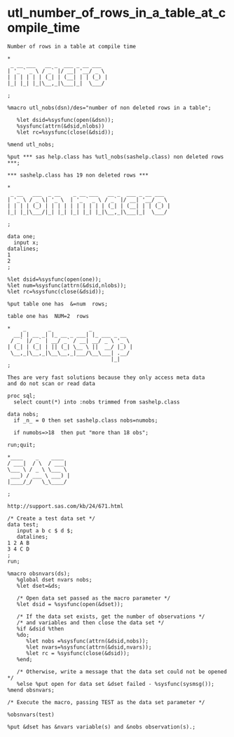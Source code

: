 # utl_number_of_rows_in_a_table_at_compile_time
    Number of rows in a table at compile time

    *
     _ __ ___   __ _  ___ _ __ ___
    | '_ ` _ \ / _` |/ __| '__/ _ \
    | | | | | | (_| | (__| | | (_) |
    |_| |_| |_|\__,_|\___|_|  \___/

    ;

    %macro utl_nobs(dsn)/des="number of non deleted rows in a table";

       %let dsid=%sysfunc(open(&dsn));
       %sysfunc(attrn(&dsid,nlobs))
       %let rc=%sysfunc(close(&dsid));

    %mend utl_nobs;

    %put *** sas help.class has %utl_nobs(sashelp.class) non deleted rows ***;

    *** sashelp.class has 19 non deleted rows ***

    *
     _ __   ___  _ __    _ __ ___   __ _  ___ _ __ ___
    | '_ \ / _ \| '_ \  | '_ ` _ \ / _` |/ __| '__/ _ \
    | | | | (_) | | | | | | | | | | (_| | (__| | | (_) |
    |_| |_|\___/|_| |_| |_| |_| |_|\__,_|\___|_|  \___/

    ;

    data one;
      input x;
    datalines;
    1
    2
    ;

    %let dsid=%sysfunc(open(one));
    %let num=%sysfunc(attrn(&dsid,nlobs));
    %let rc=%sysfunc(close(&dsid));

    %put table one has  &=num  rows;

    table one has  NUM=2  rows

    *    _       _            _
      __| | __ _| |_ __ _ ___| |_ ___ _ __
     / _` |/ _` | __/ _` / __| __/ _ \ '_ \
    | (_| | (_| | || (_| \__ \ ||  __/ |_) |
     \__,_|\__,_|\__\__,_|___/\__\___| .__/
                                     |_|
    ;

    Thes are very fast solutions because they only access meta data
    and do not scan or read data

    proc sql;
      select count(*) into :nobs trimmed from sashelp.class

    data nobs;
      if _n_ = 0 then set sashelp.class nobs=numobs;

      if numobs=>18  then put "more than 18 obs";

    run;quit;

    *____    _    ____
    / ___|  / \  / ___|
    \___ \ / _ \ \___ \
     ___) / ___ \ ___) |
    |____/_/   \_\____/

    ;

    http://support.sas.com/kb/24/671.html

    /* Create a test data set */
    data test;
       input a b c $ d $;
       datalines;
    1 2 A B
    3 4 C D
    ;
    run;

    %macro obsnvars(ds);
       %global dset nvars nobs;
       %let dset=&ds;

       /* Open data set passed as the macro parameter */
       %let dsid = %sysfunc(open(&dset));

       /* If the data set exists, get the number of observations */
       /* and variables and then close the data set */
       %if &dsid %then
       %do;
          %let nobs =%sysfunc(attrn(&dsid,nobs));
          %let nvars=%sysfunc(attrn(&dsid,nvars));
          %let rc = %sysfunc(close(&dsid));
       %end;

       /* Otherwise, write a message that the data set could not be opened */
       %else %put open for data set &dset failed - %sysfunc(sysmsg());
    %mend obsnvars;

    /* Execute the macro, passing TEST as the data set parameter */

    %obsnvars(test)

    %put &dset has &nvars variable(s) and &nobs observation(s).;


